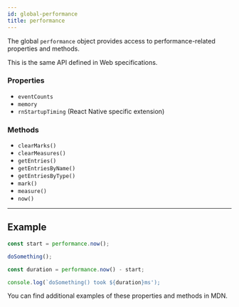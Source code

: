 ```yaml
---
id: global-performance
title: performance
---
```


The global `performance` object provides access to performance-related properties and methods.

This is the same API defined in Web specifications.

### Properties

- `eventCounts`
- `memory`
- `rnStartupTiming` (React Native specific extension)

### Methods

- `clearMarks()`
- `clearMeasures()`
- `getEntries()`
- `getEntriesByName()`
- `getEntriesByType()`
- `mark()`
- `measure()`
- `now()`

---

## Example

```ts
const start = performance.now();

doSomething();

const duration = performance.now() - start;

console.log(`doSomething() took ${duration}ms');
```

You can find additional examples of these properties and methods in MDN.
